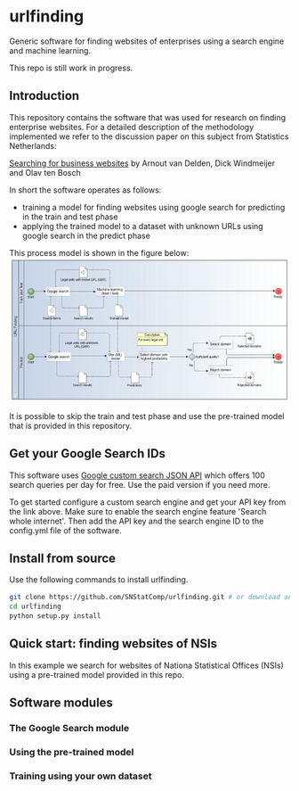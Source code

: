 # urlfinding
Generic software for finding websites of enterprises using a search engine and machine learning.

This repo is still work in progress.

## Introduction
This repository contains the software that was used for research on finding enterprise websites.
For a detailed description of the methodology implemented we refer to the
discussion paper on this subject from Statistics Netherlands:

[Searching for business websites](https://www.cbs.nl/en-gb/background/2020/01/searching-for-business-websites) by Arnout van Delden, Dick Windmeijer and Olav ten Bosch

In short the software operates as follows:
* training a model for finding websites using google search for predicting in the train and test phase
* applying the trained model to a dataset with unknown URLs using google search in the predict phase

This process model is shown in the figure below:
![process model](docs/urlfinding_process_model.png)

It is possible to skip the train and test phase and use the pre-trained model that is provided in this repository.

## Get your Google Search IDs

This software uses [Google custom search JSON API](https://developers.google.com/custom-search/v1/overview)
which offers 100 search queries per day for free. Use the paid version if you need more.

To get started configure a custom search engine and get your API key from the link above.
Make sure to enable the search engine feature 'Search whole internet'.
Then add the API key and the search engine ID to the config.yml file of the software.

## Install from source

Use the following commands to install urlfinding.
```bash
git clone https://github.com/SNStatComp/urlfinding.git # or download and unzip this repository
cd urlfinding
python setup.py install
```
## Quick start: finding websites of NSIs

In this example we search for websites of Nationa Statistical Offices (NSIs) using a pre-trained model provided in this repo.

<TODO> 

## Software modules

### The Google Search module

### Using the pre-trained model

### Training using your own dataset

